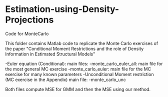 # Estimation-using-Density-Projections
Code for MonteCarlo

This folder contains Matlab code to replicate the Monte Carlo exercises of the paper "Conditional Moment Restrictions and the role of Density Information in Estimated Structural Models"

-Euler equation (Conditional): main files: -monte_carlo_euler_all: main file for the most general MC exercise -monte_carlo_euler: main file for the MC exercise for many known parameters -Unconditional Moment restriction (MC exercise in the Appendix) main file: -monte_carlo_unc

Both files compute MSE for GMM and then the MSE using our method.
